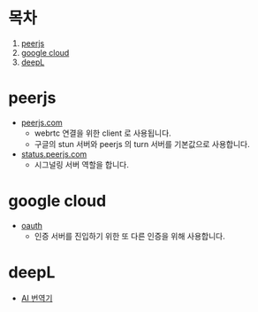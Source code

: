 # 목차
1. [peerjs](#peerjs)
2. [google cloud](#google-cloud)
3. [deepL](#deepl)


# peerjs
- [peerjs.com](https://peerjs.com/) 
    - webrtc 연결을 위한 client 로 사용됩니다.
    - 구글의 stun 서버와 peerjs 의 turn 서버를 기본값으로 사용합니다.
- [status.peerjs.com](https://status.peerjs.com/) 
    - 시그널링 서버 역할을 합니다.

# google cloud
- [oauth](https://cloud.google.com/apigee/docs/api-platform/security/oauth/oauth-home)
    - 인증 서버를 진입하기 위한 또 다른 인증을 위해 사용합니다.

# deepL
- [AI 번역기](https://www.deepl.com/)
